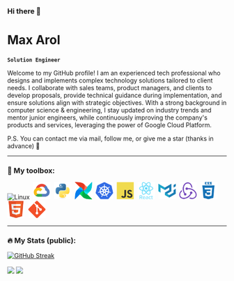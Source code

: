 ### Hi there 👋
# Max Arol

**`Solution Engineer`**

Welcome to my GitHub profile!
I am an experienced tech professional who designs and implements complex technology solutions tailored to client needs. I collaborate with sales teams, product managers, and clients to develop proposals, provide technical guidance during implementation, and ensure solutions align with strategic objectives. With a strong background in computer science & engineering, I stay updated on industry trends and mentor junior engineers, while continuously improving the company's products and services, leveraging the power of Google Cloud Platform.

P.S. You can contact me via mail, follow me, or give me a star (thanks in advance) 🥰

---
### 🧰 My toolbox:
<div>
  <img src="https://cdn.jsdelivr.net/gh/devicons/devicon/icons/linux/linux-original.svg" title="Linux" alt="Linux" width="40px" height="40" />&nbsp;
  <img src="https://github.com/devicons/devicon/blob/master/icons/googlecloud/googlecloud-original.svg" title="GCP" alt="Google Cloud Platform" width="40" height="40"/>&nbsp;
  <img src="https://github.com/devicons/devicon/blob/master/icons/python/python-original.svg" title="Python" alt="Python" width="40px" height="40" />&nbsp;
  <img src="https://github.com/devicons/devicon/blob/master/icons/apacheairflow/apacheairflow-original.svg" title="Airflow" alt="Airflow" width="40px" height="40" />&nbsp;
  <img src="https://github.com/devicons/devicon/blob/master/icons/kubernetes/kubernetes-original.svg" title="Kubernetes" alt="Kubernetes" width="40px" height="40" />&nbsp;
  <img src="https://github.com/devicons/devicon/blob/master/icons/javascript/javascript-original.svg" title="JavaScript" alt="JavaScript" width="40" height="40"/>&nbsp;
  <img src="https://github.com/devicons/devicon/blob/master/icons/react/react-original-wordmark.svg" title="React" alt="React" width="40" height="40"/>&nbsp;
  <img src="https://github.com/devicons/devicon/blob/master/icons/materialui/materialui-original.svg" title="Material UI" alt="Material UI" width="40" height="40"/>&nbsp;
  <img src="https://github.com/devicons/devicon/blob/master/icons/redux/redux-original.svg" title="Redux" alt="Redux " width="40" height="40"/>&nbsp;
  <img src="https://github.com/devicons/devicon/blob/master/icons/css3/css3-plain-wordmark.svg" title="CSS3" alt="CSS" width="40" height="40"/>&nbsp;
  <img src="https://github.com/devicons/devicon/blob/master/icons/html5/html5-original.svg" title="HTML5" alt="HTML" width="40" height="40"/>&nbsp;
  <img src="https://github.com/devicons/devicon/blob/master/icons/git/git-plain.svg" title="Git" **alt="Git" width="40" height="40"/>
</div>

---
### :fire: My Stats (public):
[![GitHub Streak](https://github-readme-streak-stats.herokuapp.com?user=maxlero&theme=vision-friendly-dark&mode=weekly&card_width=895)](https://git.io/streak-stats)

<a href="https://github.com/maxlero" style="text-decoration:none !important; margin-right: 20 !important;">
  <img height=200 align="center" src="https://github-readme-stats.vercel.app/api?username=maxlero&show_icons=true&theme=vision-friendly-dark&card_width=320" />
</a>
<a href="https://github.com/maxlero">
  <img height=200 align="center" src="https://github-readme-stats.vercel.app/api/top-langs/?username=maxlero&layout=compact&theme=vision-friendly-dark&langs_count=8&card_width=320" />
</a>

<!--
**Maxlero/Maxlero** is a ✨ _special_ ✨ repository because its `README.md` (this file) appears on your GitHub profile.

Here are some ideas to get you started:

- 🔭 I’m currently working on ...
- 🌱 I’m currently learning ...
- 👯 I’m looking to collaborate on ...
- 🤔 I’m looking for help with ...
- 💬 Ask me about ...
- 📫 How to reach me: ...
- 😄 Pronouns: ...
- ⚡ Fun fact: ...
-->
